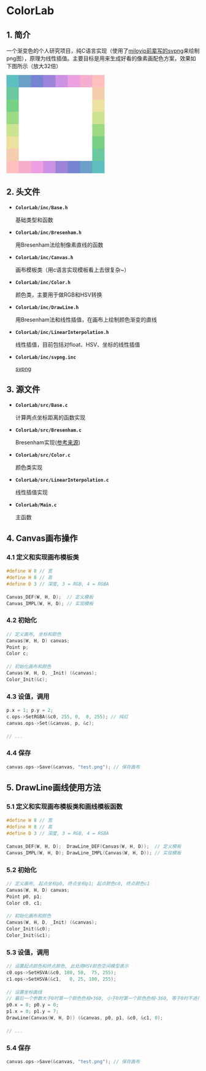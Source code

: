 # ColorLab

## 1. 简介

一个渐变色的个人研究项目，纯C语言实现（使用了[miloyip前辈写的svpng](https://github.com/miloyip/svpng)来绘制png图），原理为线性插值。主要目标是用来生成好看的像素画配色方案，效果如下图所示（放大32倍）

![test.png](ColorLab/test.png)

## 2. 头文件

- **`ColorLab/inc/Base.h`**

  基础类型和函数

- **`ColorLab/inc/Bresenham.h`**

  用Bresenham法绘制像素直线的函数

- **`ColorLab/inc/Canvas.h`**

  画布模板类（用c语言实现模板看上去很复杂~）

- **`ColorLab/inc/Color.h`**

  颜色类，主要用于做RGB和HSV转换

- **`ColorLab/inc/DrawLine.h`**

  用Bresenham法和线性插值，在画布上绘制颜色渐变的直线

- **`ColorLab/inc/LinearInterpolation.h`**

  线性插值，目前包括对float、HSV、坐标的线性插值

- **`ColorLab/inc/svpng.inc`**

  [svpng](https://github.com/miloyip/svpng)

## 3. 源文件

- **`ColorLab/src/Base.c`**

  计算两点坐标距离的函数实现

- **`ColorLab/src/Bresenham.c`**

  Bresenham实现([参考来源](https://github.com/miloyip/line))

- **`ColorLab/src/Color.c`**

  颜色类实现

- **`ColorLab/src/LinearInterpolation.c`**

  线性插值实现

- **`ColorLab/Main.c`**

  主函数
  
## 4. Canvas画布操作

### 4.1 定义和实现画布模板类

``` c
#define W 8 // 宽
#define H 8 // 高
#define D 3 // 深度, 3 = RGB, 4 = RGBA

Canvas_DEF(W, H, D);  // 定义模板
Canvas_IMPL(W, H, D); // 实现模板
```

### 4.2 初始化

``` c
// 定义画布, 坐标和颜色
Canvas(W, H, D) canvas;
Point p;
Color c;

// 初始化画布和颜色
Canvas(W, H, D, _Init) (&canvas);
Color_Init(&c);
```

### 4.3 设值，调用

``` c
p.x = 1; p.y = 2;
c.ops->SetRGBA(&c0, 255, 0,  0, 255); // 纯红
canvas.ops->Set(&canvas, p, &c);

// ...
```

### 4.4 保存

``` c
canvas.ops->Save(&canvas, "test.png"); // 保存画布
```



## 5. DrawLine画线使用方法

### 5.1 定义和实现画布模板类和画线模板函数

``` c
#define W 8 // 宽
#define H 8 // 高
#define D 3 // 深度, 3 = RGB, 4 = RGBA

Canvas_DEF(W, H, D);  DrawLine_DEF(Canvas(W, H, D));  // 定义模板
Canvas_IMPL(W, H, D); DrawLine_IMPL(Canvas(W, H, D)); // 实现模板
```

### 5.2 初始化

``` c
// 定义画布, 起点坐标p0, 终点坐标p1; 起点颜色c0, 终点颜色c1
Canvas(W, H, D) canvas;
Point p0, p1;
Color c0, c1;

// 初始化画布和颜色
Canvas(W, H, D, _Init) (&canvas);
Color_Init(&c0);
Color_Init(&c1);
```

### 5.3 设值，调用

``` c
// 设置起点颜色和终点颜色, 此处用HSV颜色空间模型表示
c0.ops->SetHSVA(&c0, 180, 50,  75, 255);
c1.ops->SetHSVA(&c1,   0, 25, 100, 255);

// 设置坐标画线
// 最后一个参数大于0时第一个颜色色相+360, 小于0时第一个颜色色相-360, 等于0时不进行色相修改操作
p0.x = 0; p0.y = 0;
p1.x = 0; p1.y = 7;
DrawLine(Canvas(W, H, D)) (&canvas, p0, p1, &c0, &c1, 0);

// ...
```

### 5.4 保存

``` c
canvas.ops->Save(&canvas, "test.png"); // 保存画布
```


